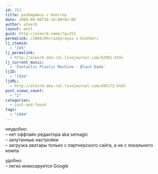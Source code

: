 ```yaml
---
id: 251
title: разбираюсь с блоггер
date: 2004-09-06T16:10:00+02:00
author: alexrb
layout: post
guid: http://alexrb.name/?p=251
permalink: /2004/09/razbyrayus-s-blohher/
lj_itemid:
  - "245"
lj_permalink:
  - http://alexrb-aka-ral.livejournal.com/62901.html
lj_current_music:
  - 'Fantastic Plastic Machine - Black Dada'
ljID:
  - "1934"
ljURL:
  - http://alexrb-aka-ral.livejournal.com/495172.html
post_views_count:
  - "2"
categories:
  - Lost-and-found
tags:
  - "2004"
---
```

неудобно:  
&#8211; нет оффлайн редактора aka semagic  
&#8211; запутанные настройки  
&#8211; загрузка аватары только с партнерского сайта, а не с локального компа

удобно:  
&#8211; легко инексируется Google